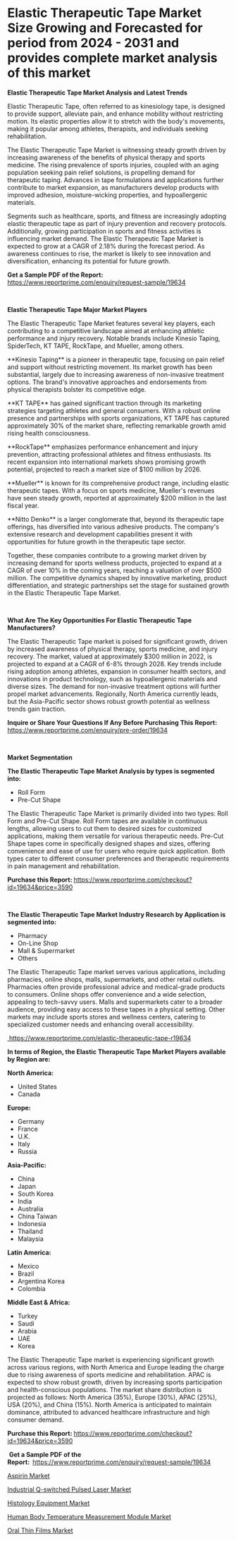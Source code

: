 <p><h1>Elastic Therapeutic Tape Market Size Growing and Forecasted for period from 2024 - 2031 and provides complete market analysis of this market</h1></p><p><strong>Elastic Therapeutic Tape Market Analysis and Latest Trends</strong></p>
<p><p>Elastic Therapeutic Tape, often referred to as kinesiology tape, is designed to provide support, alleviate pain, and enhance mobility without restricting motion. Its elastic properties allow it to stretch with the body's movements, making it popular among athletes, therapists, and individuals seeking rehabilitation.</p><p>The Elastic Therapeutic Tape Market is witnessing steady growth driven by increasing awareness of the benefits of physical therapy and sports medicine. The rising prevalence of sports injuries, coupled with an aging population seeking pain relief solutions, is propelling demand for therapeutic taping. Advances in tape formulations and applications further contribute to market expansion, as manufacturers develop products with improved adhesion, moisture-wicking properties, and hypoallergenic materials.</p><p>Segments such as healthcare, sports, and fitness are increasingly adopting elastic therapeutic tape as part of injury prevention and recovery protocols. Additionally, growing participation in sports and fitness activities is influencing market demand. The Elastic Therapeutic Tape Market is expected to grow at a CAGR of 2.18% during the forecast period. As awareness continues to rise, the market is likely to see innovation and diversification, enhancing its potential for future growth.</p></p>
<p><strong>Get a Sample PDF of the Report:&nbsp;</strong> <a href="https://www.reportprime.com/enquiry/request-sample/19634?utm_campaign=1108&utm_medium=2&utm_source=Github&utm_content=ia&utm_term=02122024&utm_id=elastic-therapeutic-tape">https://www.reportprime.com/enquiry/request-sample/19634</a></p>
<p>&nbsp;</p>
<p><strong>Elastic Therapeutic Tape Major Market Players</strong></p>
<p><p>The Elastic Therapeutic Tape Market features several key players, each contributing to a competitive landscape aimed at enhancing athletic performance and injury recovery. Notable brands include Kinesio Taping, SpiderTech, KT TAPE, RockTape, and Mueller, among others.</p><p>**Kinesio Taping** is a pioneer in therapeutic tape, focusing on pain relief and support without restricting movement. Its market growth has been substantial, largely due to increasing awareness of non-invasive treatment options. The brand's innovative approaches and endorsements from physical therapists bolster its competitive edge.</p><p>**KT TAPE** has gained significant traction through its marketing strategies targeting athletes and general consumers. With a robust online presence and partnerships with sports organizations, KT TAPE has captured approximately 30% of the market share, reflecting remarkable growth amid rising health consciousness.</p><p>**RockTape** emphasizes performance enhancement and injury prevention, attracting professional athletes and fitness enthusiasts. Its recent expansion into international markets shows promising growth potential, projected to reach a market size of $100 million by 2026.</p><p>**Mueller** is known for its comprehensive product range, including elastic therapeutic tapes. With a focus on sports medicine, Mueller's revenues have seen steady growth, reported at approximately $200 million in the last fiscal year.</p><p>**Nitto Denko** is a larger conglomerate that, beyond its therapeutic tape offerings, has diversified into various adhesive products. The company's extensive research and development capabilities present it with opportunities for future growth in the therapeutic tape sector.</p><p>Together, these companies contribute to a growing market driven by increasing demand for sports wellness products, projected to expand at a CAGR of over 10% in the coming years, reaching a valuation of over $500 million. The competitive dynamics shaped by innovative marketing, product differentiation, and strategic partnerships set the stage for sustained growth in the Elastic Therapeutic Tape Market.</p></p>
<p>&nbsp;</p>
<p><strong>What Are The Key Opportunities For Elastic Therapeutic Tape Manufacturers?</strong></p>
<p><p>The Elastic Therapeutic Tape market is poised for significant growth, driven by increased awareness of physical therapy, sports medicine, and injury recovery. The market, valued at approximately $300 million in 2022, is projected to expand at a CAGR of 6-8% through 2028. Key trends include rising adoption among athletes, expansion in consumer health sectors, and innovations in product technology, such as hypoallergenic materials and diverse sizes. The demand for non-invasive treatment options will further propel market advancements. Regionally, North America currently leads, but the Asia-Pacific sector shows robust growth potential as wellness trends gain traction.</p></p>
<p><strong>Inquire or Share Your Questions If Any Before Purchasing This Report:</strong> <a href="https://www.reportprime.com/enquiry/pre-order/19634?utm_campaign=1108&utm_medium=2&utm_source=Github&utm_content=ia&utm_term=02122024&utm_id=elastic-therapeutic-tape">https://www.reportprime.com/enquiry/pre-order/19634</a></p>
<p>&nbsp;</p>
<p><strong>Market Segmentation</strong></p>
<p><strong>The Elastic Therapeutic Tape Market Analysis by types is segmented into:</strong></p>
<p><ul><li>Roll Form</li><li>Pre-Cut Shape</li></ul></p>
<p><p>The Elastic Therapeutic Tape Market is primarily divided into two types: Roll Form and Pre-Cut Shape. Roll Form tapes are available in continuous lengths, allowing users to cut them to desired sizes for customized applications, making them versatile for various therapeutic needs. Pre-Cut Shape tapes come in specifically designed shapes and sizes, offering convenience and ease of use for users who require quick application. Both types cater to different consumer preferences and therapeutic requirements in pain management and rehabilitation.</p></p>
<p><strong>Purchase this Report:&nbsp;</strong><a href="https://www.reportprime.com/checkout?id=19634&price=3590&utm_campaign=1108&utm_medium=2&utm_source=Github&utm_content=ia&utm_term=02122024&utm_id=elastic-therapeutic-tape">https://www.reportprime.com/checkout?id=19634&price=3590</a></p>
<p>&nbsp;</p>
<p><strong>The Elastic Therapeutic Tape Market Industry Research by Application is segmented into:</strong></p>
<p><ul><li>Pharmacy</li><li>On-Line Shop</li><li>Mall & Supermarket</li><li>Others</li></ul></p>
<p><p>The Elastic Therapeutic Tape market serves various applications, including pharmacies, online shops, malls, supermarkets, and other retail outlets. Pharmacies often provide professional advice and medical-grade products to consumers. Online shops offer convenience and a wide selection, appealing to tech-savvy users. Malls and supermarkets cater to a broader audience, providing easy access to these tapes in a physical setting. Other markets may include sports stores and wellness centers, catering to specialized customer needs and enhancing overall accessibility.</p></p>
<p><a href="https://www.reportprime.com/elastic-therapeutic-tape-r19634?utm_campaign=1108&utm_medium=2&utm_source=Github&utm_content=ia&utm_term=02122024&utm_id=elastic-therapeutic-tape">&nbsp;https://www.reportprime.com/elastic-therapeutic-tape-r19634</a></p>
<p><strong>In terms of Region, the Elastic Therapeutic Tape Market Players available by Region are:</strong></p>
<p>
    <p> <strong> North America: </strong>
        <ul>
            <li>United States</li>
            <li>Canada</li>
        </ul>
        </p> 
    <p> <strong> Europe: </strong>
        <ul>
            <li>Germany</li>
            <li>France</li>
            <li>U.K.</li>
            <li>Italy</li>
            <li>Russia</li>
        </ul>
        </p> 
    <p> <strong> Asia-Pacific: </strong>
        <ul>
            <li>China</li>
            <li>Japan</li>
            <li>South Korea</li>
            <li>India</li>
            <li>Australia</li>
            <li>China Taiwan</li>
            <li>Indonesia</li>
            <li>Thailand</li>
            <li>Malaysia</li>
        </ul>
        </p> 
    <p> <strong> Latin America: </strong>
        <ul>
            <li>Mexico</li>
            <li>Brazil</li>
            <li>Argentina Korea</li>
            <li>Colombia</li>
        </ul>
        </p> 
    <p> <strong> Middle East & Africa: </strong>
        <ul>
            <li>Turkey</li>
            <li>Saudi</li>
            <li>Arabia</li>
            <li>UAE</li>
            <li>Korea</li>
        </ul>
    </p>
    </p>
<p><p>The Elastic Therapeutic Tape market is experiencing significant growth across various regions, with North America and Europe leading the charge due to rising awareness of sports medicine and rehabilitation. APAC is expected to show robust growth, driven by increasing sports participation and health-conscious populations. The market share distribution is projected as follows: North America (35%), Europe (30%), APAC (25%), USA (20%), and China (15%). North America is anticipated to maintain dominance, attributed to advanced healthcare infrastructure and high consumer demand.</p></p>
<p><strong>Purchase this Report: </strong><a href="https://www.reportprime.com/checkout?id=19634&price=3590&utm_campaign=1108&utm_medium=2&utm_source=Github&utm_content=ia&utm_term=02122024&utm_id=elastic-therapeutic-tape">https://www.reportprime.com/checkout?id=19634&price=3590</a></p>
<p>&nbsp;<strong>Get a Sample PDF of the Report:&nbsp;&nbsp;</strong><a href="https://www.reportprime.com/enquiry/request-sample/19634?utm_campaign=1108&utm_medium=2&utm_source=Github&utm_content=ia&utm_term=02122024&utm_id=elastic-therapeutic-tape">https://www.reportprime.com/enquiry/request-sample/19634</a></p>
<p><strong></strong></p>
<p><p><a href="https://www.linkedin.com/pulse/aspirin-market-matrix-applications-types-cagr-growth-fhede?utm_campaign=1108&utm_medium=2&utm_source=Github&utm_content=ia&utm_term=02122024&utm_id=elastic-therapeutic-tape">Aspirin Market</a></p><p><a href="https://issuu.com/reportprime-2/docs/industrial-q-switched-pulsed-laser-market-size-203?utm_campaign=1108&utm_medium=2&utm_source=Github&utm_content=ia&utm_term=02122024&utm_id=elastic-therapeutic-tape">Industrial Q-switched Pulsed Laser Market</a></p><p><a href="https://github.com/CliffMedina6/Market-Research-Report-List-7/blob/main/histology-equipment-market.md?utm_campaign=1108&utm_medium=2&utm_source=Github&utm_content=ia&utm_term=02122024&utm_id=elastic-therapeutic-tape">Histology Equipment Market</a></p><p><a href="https://issuu.com/reportprime-2/docs/human-body-temperature-measurement-module-market-s?utm_campaign=1108&utm_medium=2&utm_source=Github&utm_content=ia&utm_term=02122024&utm_id=elastic-therapeutic-tape">Human Body Temperature Measurement Module Market</a></p><p><a href="https://www.linkedin.com/pulse/detailed-report-oral-thin-films-market-growth-share-107-cagr-xusic?utm_campaign=1108&utm_medium=2&utm_source=Github&utm_content=ia&utm_term=02122024&utm_id=elastic-therapeutic-tape">Oral Thin Films Market</a></p></p>